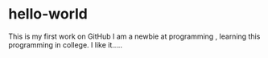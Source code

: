 # hello-world
This is my first work on GitHub
I am a newbie at programming , learning this programming in college.
I like it.....
